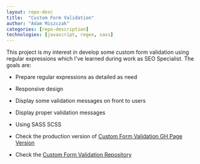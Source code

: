 ```yaml
---
layout: repo-desc
title:  "Custom Form Validation"
author: "Adam Miszczak"
categories: [repo-description]
technologies: [javascript, regex, sass]
---
```


This project is my interest in develop some custom form validation using regular expressions which I've learned during work as SEO Specialist. The goals are:

* Prepare regular expressions as detailed as need
* Responsive design
* Display some validation messages on front to users
* Display proper validation messages
* Using SASS SCSS


* Check the production version of [Custom Form Validation GH Page Version](https://adammiszczak.github.io/form-custom-validation/)
* Check the [Custom Form Validation Repository](https://github.com/Adammiszczak/form-custom-validation)
